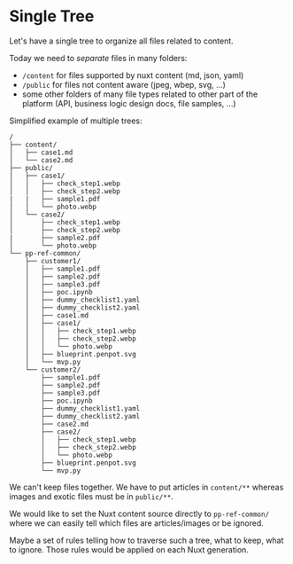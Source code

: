 # Single Tree

Let's have a single tree to organize all files related to content.

Today we need to *separate* files in many folders:
* `/content` for files supported by nuxt content (md, json, yaml)
* `/public` for files not content aware (jpeg, wbep, svg, ...)
* some other folders of many file types related to other part of the platform (API, business logic design docs, file samples, ...)

Simplified example of multiple trees:

```
/
├── content/
│   ├── case1.md
│   └── case2.md
├── public/
│   ├── case1/
│   │   ├── check_step1.webp
│   │   ├── check_step2.webp
|   |   ├── sample1.pdf
│   │   └── photo.webp
│   └── case2/
│       ├── check_step1.webp
│       ├── check_step2.webp
|       ├── sample2.pdf
│       └── photo.webp
└── pp-ref-common/
    ├── customer1/
    │   ├── sample1.pdf
    │   ├── sample2.pdf
    │   ├── sample3.pdf
    │   ├── poc.ipynb
    │   ├── dummy_checklist1.yaml
    │   ├── dummy_checklist2.yaml
    │   ├── case1.md
    │   ├── case1/
    │   │   ├── check_step1.webp
    │   │   ├── check_step2.webp
    │   │   └── photo.webp
    │   ├── blueprint.penpot.svg
    │   └── mvp.py
    └── customer2/
        ├── sample1.pdf
        ├── sample2.pdf
        ├── sample3.pdf
        ├── poc.ipynb
        ├── dummy_checklist1.yaml
        ├── dummy_checklist2.yaml
        ├── case2.md
        ├── case2/
        │   ├── check_step1.webp
        │   ├── check_step2.webp
        │   └── photo.webp
        ├── blueprint.penpot.svg
        └── mvp.py
```

We can't keep files together.
We have to put articles in `content/**`
whereas images and exotic files must be in `public/**`.

We would like to set the Nuxt content source directly to `pp-ref-common/`
where we can easily tell which files are articles/images
or be ignored.

Maybe a set of rules telling how to traverse such a tree,
what to keep, what to ignore.
Those rules would be applied on each Nuxt generation.


